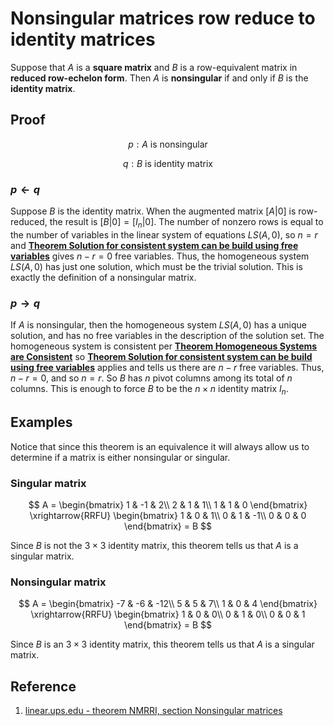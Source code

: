 # Nonsingular matrices row reduce to identity matrices

Suppose that $A$ is a **square matrix** and $B$ is a row-equivalent matrix in **reduced row-echelon form**. Then $A$ is **nonsingular** if and only if $B$ is the **identity matrix**.

## Proof

$$
p: A \text{ is nonsingular }
$$

$$
q: B \text{ is identity matrix }
$$

### $p \leftarrow q$

Suppose $B$ is the identity matrix. When the augmented matrix $[A | 0]$ is row-reduced, the result is $[B | 0] = [I_n | 0]$. The number of nonzero rows is equal to the number of variables in the linear system of equations $LS(A, 0)$, so $n = r$ and [**Theorem Solution for consistent system can be build using free variables**](./../0002-types-of-solution-sets/0005-solution-for-consistent-system-can-be-build-using-free-variables.md) gives $n - r = 0$ free variables. Thus, the homogeneous system $LS(A, 0)$ has just one solution, which must be the trivial solution. This is exactly the definition of a nonsingular matrix.

### $p \rightarrow q$

If $A$ is nonsingular, then the homogeneous system $LS(A, 0)$ has a unique solution, and has no free variables in the description of the solution set. The homogeneous system is consistent per [**Theorem Homogeneous Systems are Consistent**](./../0003-homogeneous-system-of-equations/0002-homogeneous-systems-are-consistent.md) so [**Theorem Solution for consistent system can be build using free variables**](./../0002-types-of-solution-sets/0005-solution-for-consistent-system-can-be-build-using-free-variables.md) applies and tells us there are $n - r$ free variables. Thus, $n - r = 0$, and so $n = r$. So $B$ has $n$ pivot columns among its total of $n$ columns. This is enough to force $B$ to be the $n \times n$ identity matrix $I_n$.

## Examples

Notice that since this theorem is an equivalence it will always allow us to determine if a matrix is either nonsingular or singular.

### Singular matrix

$$
A =
\begin{bmatrix}
    1 & -1 & 2\\
    2 & 1 & 1\\
    1 & 1 & 0
\end{bmatrix}
\xrightarrow{RRFU}
\begin{bmatrix}
    1 & 0 & 1\\
    0 & 1 & -1\\
    0 & 0 & 0
\end{bmatrix}
= B
$$

Since $B$ is not the $3 \times 3$ identity matrix, this theorem tells us that $A$ is a singular matrix.

### Nonsingular matrix

$$
A =
\begin{bmatrix}
    -7 & -6 & -12\\
    5 & 5 & 7\\
    1 & 0 & 4
\end{bmatrix}
\xrightarrow{RRFU}
\begin{bmatrix}
    1 & 0 & 0\\
    0 & 1 & 0\\
    0 & 0 & 1
\end{bmatrix}
= B
$$

Since $B$ is an $3 \times 3$ identity matrix, this theorem tells us that $A$ is a singular matrix.

## Reference

1. [linear.ups.edu - theorem NMRRI, section Nonsingular matrices](http://linear.ups.edu/html/section-NM.html)